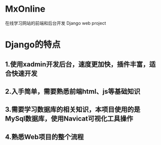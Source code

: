 # MxOnline 
在线学习网站的前端和后台开发 
Django web project
# Django的特点
## 1.使用xadmin开发后台，速度更加快，插件丰富，适合快速开发
## 2.入手简单，需要熟悉前端html、js等基础知识
## 3.需要学习数据库的相关知识，本项目使用的是MySql数据库，使用Navicat可视化工具操作
## 4.熟悉Web项目的整个流程
